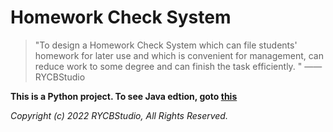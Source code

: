 # Homework Check System
> "To design a Homework Check System which can file students' homework for later use and which is convenient for management, can reduce work to some degree and can finish the task efficiently. "  —— RYCBStudio

**This is a Python project. To see Java edtion, goto [this][this]**

*Copyright (c) 2022 RYCBStudio, All Rights Reserved.*

[this]:https://github.com/RYCBStudio/HCS

